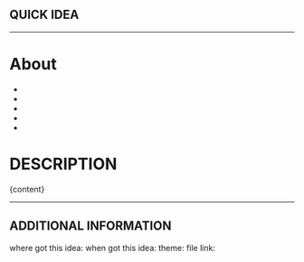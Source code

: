 ## QUICK IDEA 

---

# About

- 
- 
- 
- 
- 

# DESCRIPTION

{content}


---

## ADDITIONAL INFORMATION

where got this idea:
when got this idea:
theme:
file link: